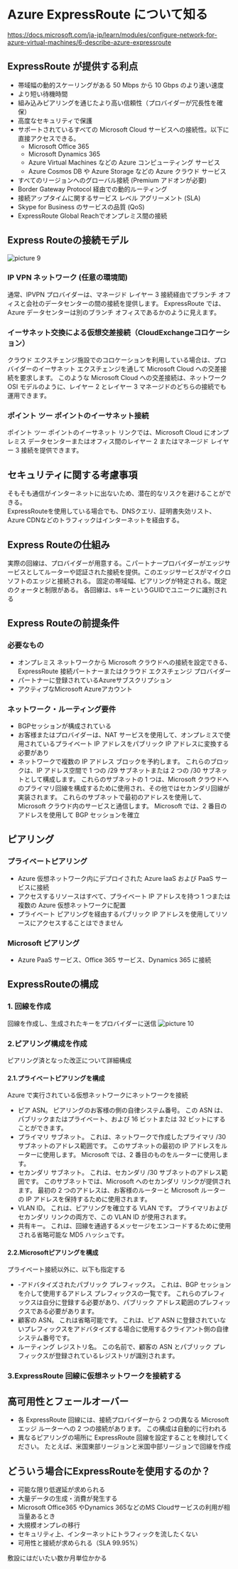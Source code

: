 # Azure ExpressRoute について知る

https://docs.microsoft.com/ja-jp/learn/modules/configure-network-for-azure-virtual-machines/6-describe-azure-expressroute

## ExpressRoute が提供する利点
  
- 帯域幅の動的スケーリングがある 50 Mbps から 10 Gbps のより速い速度
- より短い待機時間
- 組み込みピアリングを通じたより高い信頼性（プロバイダーが冗長性を確保）
- 高度なセキュリティで保護
- サポートされているすべての Microsoft Cloud サービスへの接続性。以下に直接アクセスできる。
  - Microsoft Office 365
  - Microsoft Dynamics 365
  - Azure Virtual Machines などの Azure コンピューティング サービス
  - Azure Cosmos DB や Azure Storage などの Azure クラウド サービス
- すべてのリージョンへのグローバル接続 (Premium アドオンが必要)
- Border Gateway Protocol 経由での動的ルーティング
- 接続アップタイムに関するサービス レベル アグリーメント (SLA)
- Skype for Business のサービスの品質 (QoS)
- ExpressRoute Global Reachでオンプレミス間の接続

## Express Routeの接続モデル

![picture 9](images/939d14ddf07e862d81e6069f6e879f9e7ff805e7ab8116a3de4f598a50967c68.png)  

### IP VPN ネットワーク (任意の環境間)

通常、IPVPN プロバイダーは、マネージド レイヤー 3 接続経由でブランチ オフィスと会社のデータセンターの間の接続を提供します。 ExpressRoute では、Azure データセンターは別のブランチ オフィスであるかのように見えます。

### イーサネット交換による仮想交差接続（CloudExchangeコロケーション）

クラウド エクスチェンジ施設でのコロケーションを利用している場合は、プロバイダーのイーサネット エクスチェンジを通して Microsoft Cloud への交差接続を要求します。 このような Microsoft Cloud への交差接続は、ネットワーク OSI モデルのように、レイヤー 2 とレイヤー 3 マネージドのどちらの接続でも運用できます。

### ポイント ツー ポイントのイーサネット接続

ポイント ツー ポイントのイーサネット リンクでは、Microsoft Cloud にオンプレミス データセンターまたはオフィス間のレイヤー 2 またはマネージド レイヤー 3 接続を提供できます。

## セキュリティに関する考慮事項

そもそも通信がインターネットに出ないため、潜在的なリスクを避けることができる。  
ExpressRouteを使用している場合でも、DNSクエリ、証明書失効リスト、Azure CDNなどのトラフィックはインターネットを経由する。

## Express Routeの仕組み

実際の回線は、プロバイダーが用意する。こパートナープロバイダーがエッジサービスとしてルーターや認証された接続を提供。このエッジサービスがマイクロソフトのエッジと接続される。
固定の帯域幅、ピアリングが特定される。既定のクォータと制限がある。
各回線は、sキーというGUIDでユニークに識別される

## Express Routeの前提条件

### 必要なもの  

- オンプレミス ネットワークから Microsoft クラウドへの接続を設定できる、ExpressRoute 接続パートナーまたはクラウド エクスチェンジ プロバイダー
- パートナーに登録されているAzureサブスクリプション
- アクティブなMicrosoft Azureアカウント

### ネットワーク・ルーティング要件  

- BGPセッションが構成されている
- お客様またはプロバイダーは、NAT サービスを使用して、オンプレミスで使用されているプライベート IP アドレスをパブリック IP アドレスに変換する必要があり
- ネットワークで複数の IP アドレス ブロックを予約します。 これらのブロックは、IP アドレス空間で 1 つの /29 サブネットまたは 2 つの /30 サブネットとして構成します。 これらのサブネットの 1 つは、Microsoft クラウドへのプライマリ回線を構成するために使用され、その他ではセカンダリ回線が実装されます。 これらのサブネットで最初のアドレスを使用して、Microsoft クラウド内のサービスと通信します。 Microsoft では、2 番目のアドレスを使用して BGP セッションを確立
  
## ピアリング

### プライベートピアリング

- Azure 仮想ネットワーク内にデプロイされた Azure IaaS および PaaS サービスに接続
- アクセスするリソースはすべて、プライベート IP アドレスを持つ 1 つまたは複数の Azure 仮想ネットワークに配置
- プライベート ピアリングを経由するパブリック IP アドレスを使用してリソースにアクセスすることはできません

### Microsoft ピアリング

- Azure PaaS サービス、Office 365 サービス、Dynamics 365 に接続


## ExpressRouteの構成

### 1. 回線を作成

回線を作成し、生成されたキーをプロバイダーに送信
![picture 10](images/07ea606014f2a3c662ec5b761a21ffed8b1f463a61a2a63895921e8e991744a5.png)  

### 2.ピアリング構成を作成

ピアリング済となった改正について詳細構成

#### 2.1.プライベートピアリングを構成

Azure で実行されている仮想ネットワークにネットワークを接続

- ピア ASN。 ピアリングのお客様の側の自律システム番号。 この ASN は、パブリックまたはプライベート、および 16 ビットまたは 32 ビットにすることができます。
- プライマリ サブネット。 これは、ネットワークで作成したプライマリ /30 サブネットのアドレス範囲です。 このサブネットの最初の IP アドレスをルーターに使用します。 Microsoft では、2 番目のものをルーターに使用します。
- セカンダリ サブネット。 これは、セカンダリ /30 サブネットのアドレス範囲です。 このサブネットでは、Microsoft へのセカンダリ リンクが提供されます。 最初の 2 つのアドレスは、お客様のルーターと Microsoft ルーターの IP アドレスを保持するために使用されます。
- VLAN ID。 これは、ピアリングを確立する VLAN です。 プライマリおよびセカンダリ リンクの両方で、この VLAN ID が使用されます。
- 共有キー。 これは、回線を通過するメッセージをエンコードするために使用される省略可能な MD5 ハッシュです。

#### 2.2.Microsoftピアリングを構成

プライベート接続以外に、以下も指定する

- -アドバタイズされたパブリック プレフィックス。 これは、BGP セッションを介して使用するアドレス プレフィックスの一覧です。 これらのプレフィックスは自分に登録する必要があり、パブリック アドレス範囲のプレフィックスである必要があります。
- 顧客の ASN。 これは省略可能です。 これは、ピア ASN に登録されていないプレフィックスをアドバタイズする場合に使用するクライアント側の自律システム番号です。
- ルーティング レジストリ名。 この名前で、顧客の ASN とパブリック プレフィックスが登録されているレジストリが識別されます。

### 3.ExpressRoute 回線に仮想ネットワークを接続する


## 高可用性とフェールオーバー

- 各 ExpressRoute 回線には、接続プロバイダーから 2 つの異なる Microsoft エッジ ルーターへの 2 つの接続があります。 この構成は自動的に行われる
- 異なるピアリングの場所に ExpressRoute 回線を設定することを検討してください。 たとえば、米国東部リージョンと米国中部リージョンで回線を作成

## どういう場合にExpressRouteを使用するのか？

- 可能な限り低遅延が求められる
- 大量データの生成・消費が発生する
- Microsoft Office365 やDynamics 365などのMS Cloudサービスの利用が相当量あるとき
- 大規模オンプレの移行
- セキュリティ上、インターネットにトラフィックを流したくない
- 可用性と接続が求められる（SLA 99.95%） 

敷設にはだいたい数か月単位かかる
